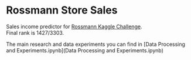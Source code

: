 # Rossmann Store Sales
Sales income predictor for [Rossmann Kaggle Challenge](https://www.kaggle.com/c/rossmann-store-sales).   
Final rank is 1427/3303.

The main research and data experiments you can find in [Data Processing and Experiments.ipynb](Data Processing and Experiments.ipynb)
